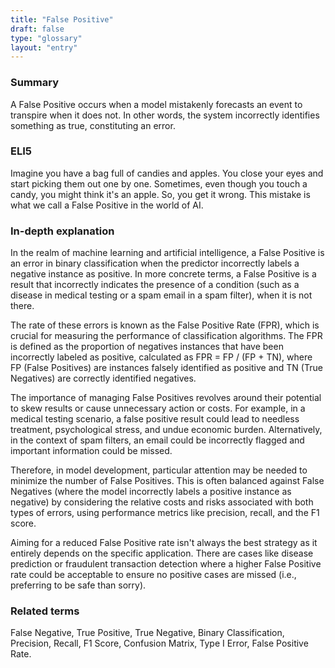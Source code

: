 ```yaml
---
title: "False Positive"
draft: false
type: "glossary"
layout: "entry"
---
```


### Summary
A False Positive occurs when a model mistakenly forecasts an event to transpire when it does not. In other words, the system incorrectly identifies something as true, constituting an error.

### ELI5
Imagine you have a bag full of candies and apples. You close your eyes and start picking them out one by one. Sometimes, even though you touch a candy, you might think it's an apple. So, you get it wrong. This mistake is what we call a False Positive in the world of AI. 

### In-depth explanation
In the realm of machine learning and artificial intelligence, a False Positive is an error in binary classification when the predictor incorrectly labels a negative instance as positive. In more concrete terms, a False Positive is a result that incorrectly indicates the presence of a condition (such as a disease in medical testing or a spam email in a spam filter), when it is not there.

The rate of these errors is known as the False Positive Rate (FPR), which is crucial for measuring the performance of classification algorithms. The FPR is defined as the proportion of negatives instances that have been incorrectly labeled as positive, calculated as FPR = FP / (FP + TN), where FP (False Positives) are instances falsely identified as positive and TN (True Negatives) are correctly identified negatives.

The importance of managing False Positives revolves around their potential to skew results or cause unnecessary action or costs. For example, in a medical testing scenario, a false positive result could lead to needless treatment, psychological stress, and undue economic burden. Alternatively, in the context of spam filters, an email could be incorrectly flagged and important information could be missed.

Therefore, in model development, particular attention may be needed to minimize the number of False Positives. This is often balanced against False Negatives (where the model incorrectly labels a positive instance as negative) by considering the relative costs and risks associated with both types of errors, using performance metrics like precision, recall, and the F1 score.

Aiming for a reduced False Positive rate isn't always the best strategy as it entirely depends on the specific application. There are cases like disease prediction or fraudulent transaction detection where a higher False Positive rate could be acceptable to ensure no positive cases are missed (i.e., preferring to be safe than sorry).

### Related terms
False Negative, True Positive, True Negative, Binary Classification, Precision, Recall, F1 Score, Confusion Matrix, Type I Error, False Positive Rate.


